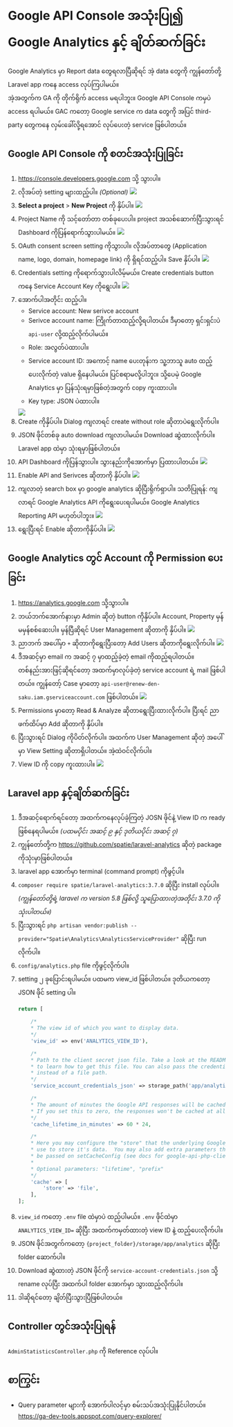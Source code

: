 # Google API Console အသုံးပြု၍ Google Analytics နှင့် ချိတ်ဆက်ခြင်း

Google Analytics မှာ Report data တွေရလာပြီဆိုရင် အဲ့ data တွေကို ကျွန်တော်တို့ Laravel app ကနေ access လုပ်ကြပါမယ်။ <br>
အဲ့အတွက်က GA ကို တိုက်ရိုက် access မရပါဘူး။ Google API Console ကမှပဲ access ရပါမယ်။ GAC ကတော့ Google service က data တွေကို အပြင် third-party တွေကနေ လှမ်းခေါ်လို့ရအောင် လုပ်ပေးတဲ့ service ဖြစ်ပါတယ်။

## Google API Console ကို စတင်အသုံးပြုခြင်း

1. https://console.developers.google.com သို့ သွားပါ။
2. လိုအပ်တဲ့ setting များထည့်ပါ။ *(Optional)*
	<img src="images/gac-setup-1.png">
3. **Select a project** > **New Project** ကို နှိပ်ပါ။
	<img src="images/gac-setup-2.png">
4. Project Name ကို သင့်တော်တာ တစ်ခုပေးပါ။ project အသစ်ဆောက်ပြီးသွားရင် Dashboard ကိုပြန်ရောက်သွားပါမယ်။
	<img src="images/gac-setup-3.png">
5. OAuth consent screen setting ကိုသွားပါ။ လိုအပ်တာတွေ (Application name, logo, domain, homepage link) ကို ရှိရင်ထည့်ပါ။ Save နှိပ်ပါ။
	<img src="images/gac-setup-4.png">
6. Credentials setting ကိုရောက်သွားပါလိမ့်မယ်။ Create credentials button ကနေ Service Account Key ကိုရွေးပါ။
	<img src="images/gac-setup-5.png">
7. အောက်ပါအတိုင်း ထည့်ပါ။
	- Service account: New serivce account
	- Serivce account name: ကြိုက်တာထည့်လို့ရပါတယ်။ ဒီမှာတော့ ရှင်းရှင်းပဲ `api-user` လို့ထည့်လိုက်ပါမယ်။
	- Role: အလွတ်ပဲထားပါ။
	- Service account ID: အကောင့် name ပေးတုန်းက သူ့ဘာသူ auto ထည့်ပေးလိုက်တဲ့ value ရှိနေပါမယ်။ ပြင်စရာမလို့ပါဘူး။ သို့ပေမဲ့ Google Analytics မှာ ပြန်သုံးရမှာဖြစ်တဲ့အတွက် copy ကူးထားပါ။
	- Key type: JSON ပဲထားပါ။
	<img src="images/gac-setup-6.png">
8. Create ကိုနှိပ်ပါ။ Dialog ကျလာရင် create without role ဆိုတာပဲရွေးလိုက်ပါ။
9. JSON ဖိုင်တစ်ခု auto download ကျလာပါမယ်။ Download ဆွဲထားလိုက်ပါ။ Laravel app ထဲမှာ သုံးရမှာဖြစ်ပါတယ်။
10. API Dashboard ကိုပြန်သွားပါ။ သွားနည်းကိုအောက်မှာ ပြထားပါတယ်။
	<img src="images/gac-setup-10.png">
11. Enable API and Serivces ဆိုတာကို နှိပ်ပါ။
	<img src="images/gac-setup-11.png">
12. ကျလာတဲ့ search box မှာ google analytics ဆိုပြီးရိုက်ရှာပါ။ သတိပြုရန်: ကျလာရင် Google Analytics API ကိုရွေးပေးရပါမယ်။ Google Analytics Reporting API မဟုတ်ပါဘူး။
	<img src="images/gac-setup-12.png">
13. ရွေးပြီးရင် Enable ဆိုတာကိုနှိပ်ပါ။
	<img src="images/gac-setup-13.png">

## Google Analytics တွင် Account ကို Permission ပေးခြင်း

1. https://analytics.google.com သို့သွားပါ။
2. ဘယ်ဘက်အောက်နားမှာ Admin ဆိုတဲ့ button ကိုနှိပ်ပါ။ Account, Property မှန်မမှန်စစ်ဆေးပါ။ မှန်ပြီဆိုရင် User Management ဆိုတာကို နှိပ်ပါ။
	<img src="images/gac-setup-7.png">
3. ညာဘက် အပေါ်မှာ `+` ဆိုတာကိုရွေးပြီးတော့ Add Users ဆိုတာကိုရွေးလိုက်ပါ။
	<img src="images/gac-setup-8.png">
4. ဒီအဆင့်မှာ email က အဆင့် ၇ မှာထည့်ခဲ့တဲ့ email ကိုထည့်ရပါတယ်။ တစ်နည်းအားဖြင့်ဆိုရင်တော့ အထက်မှာလုပ်ခဲ့တဲ့ service account ရဲ့ mail ဖြစ်ပါတယ်။ ကျွန်တော့် Case မှာတော့ `api-user@renew-den-saku.iam.gserviceaccount.com` ဖြစ်ပါတယ်။
	<img src="images/gac-setup-9.png">
5. Permissions မှာတော့ Read & Analyze ဆိုတာရွေးပြီးထားလိုက်ပါ။ ပြီးရင် ညာဖက်ထိပ်မှာ Add ဆိုတာကို နှိပ်ပါ။
6. ပြီးသွားရင် Dialog ကိုပိတ်လိုက်ပါ။ အထက်က User Management ဆိုတဲ့ အပေါ်မှာ View Setting ဆိုတာရှိပါတယ်။ အဲ့ထဲဝင်လိုက်ပါ။
7. View ID ကို copy ကူးထားပါ။
	<img src="images/gac-setup-14.png">

## Laravel app နှင့်ချိတ်ဆက်ခြင်း

1. ဒီအဆင့်ရောက်ရင်တော့ အထက်ကနေလုပ်ခဲ့ကြတဲ့ JOSN ဖိုင်နဲ့ View ID က ready ဖြစ်နေရပါမယ်။ *(ပထမပိုင်း အဆင့် ၉ နှင့် ဒုတိယပိုင်း အဆင့် ၇)*
2. ကျွန်တော်တို့က https://github.com/spatie/laravel-analytics ဆိုတဲ့ package ကိုသုံးမှာဖြစ်ပါတယ်။
3. laravel app အောက်မှာ terminal (command prompt) ကိုဖွင့်ပါ။
4. `composer require spatie/laravel-analytics:3.7.0` ဆိုပြီး install လုပ်ပါ။ *(ကျွန်တော်တို့ရဲ့ laravel က version 5.8 ဖြစ်လို့ သူပြောထားတဲ့အတိုင်း 3.7.0 ကိုသုံးပါတယ်။)*
5. ပြီးသွားရင် `php artisan vendor:publish --provider="Spatie\Analytics\AnalyticsServiceProvider"` ဆိုပြီး run လိုက်ပါ။ 
6. `config/analytics.php` file ကိုဖွင့်လိုက်ပါ။
7. setting ၂ ခုပြောင်းရပါမယ်။ ပထမက view_id ဖြစ်ပါတယ်။ ဒုတိယကတော့ JSON ဖိုင် setting ပါ။
	```PHP
	return [

		/*
		* The view id of which you want to display data.
		*/
		'view_id' => env('ANALYTICS_VIEW_ID'),

		/*
		* Path to the client secret json file. Take a look at the README of this package
		* to learn how to get this file. You can also pass the credentials as an array 
		* instead of a file path.
		*/
		'service_account_credentials_json' => storage_path('app/analytics/service-account-credentials.json'),

		/*
		* The amount of minutes the Google API responses will be cached.
		* If you set this to zero, the responses won't be cached at all.
		*/
		'cache_lifetime_in_minutes' => 60 * 24,

		/*
		* Here you may configure the "store" that the underlying Google_Client will
		* use to store it's data.  You may also add extra parameters that will
		* be passed on setCacheConfig (see docs for google-api-php-client).
		*
		* Optional parameters: "lifetime", "prefix"
		*/
		'cache' => [
			'store' => 'file',
		],
	];
	```
8. `view_id` ကတော့ `.env` file ထဲမှာပဲ ထည့်ပါမယ်။ `.env` ဖိုင်ထဲမှာ `ANALYTICS_VIEW_ID=` ဆိုပြီး အထက်ကမှတ်ထားတဲ့ view ID နဲ့ ထည့်ပေးလိုက်ပါ။
9. JSON ဖိုင်အတွက်ကတော့ `{project_folder}/storage/app/analytics` ဆိုပြီး folder ဆောက်ပါ။
10. Download ဆွဲထားတဲ့ JSON ဖိုင်ကို `service-account-credentials.json` သို့ rename လုပ်ပြီး အထက်ပါ folder အောက်မှာ သွားထည့်လိုက်ပါ။
11. ဒါဆိုရင်တော့ ချိတ်ပြီးသွားပြီဖြစ်ပါတယ်။

## Controller တွင်အသုံးပြုရန်

`AdminStatisticsController.php` ကို Reference လုပ်ပါ။

## စာကြွင်း

- Query parameter များကို အောက်ပါလင့်မှာ စမ်းသပ်အသုံးပြုနိုင်ပါတယ်။ <br>
	https://ga-dev-tools.appspot.com/query-explorer/


